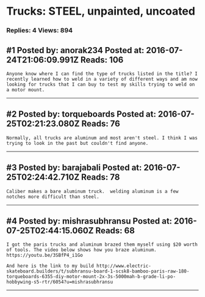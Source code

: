 # Trucks: STEEL, unpainted, uncoated

### Replies: 4 Views: 894

## \#1 Posted by: anorak234 Posted at: 2016-07-24T21:06:09.991Z Reads: 106

```
Anyone know where I can find the type of trucks listed in the title? I recently learned how to weld in a variety of different ways and am now looking for trucks that I can buy to test my skills trying to weld on a motor mount.
```

---
## \#2 Posted by: torqueboards Posted at: 2016-07-25T02:21:23.080Z Reads: 76

```
Normally, all trucks are aluminum and most aren't steel. I think I was trying to look in the past but couldn't find anyone.
```

---
## \#3 Posted by: barajabali Posted at: 2016-07-25T02:24:42.710Z Reads: 78

```
Caliber makes a bare aluminum truck.  welding aluminum is a few notches more difficult than steel.
```

---
## \#4 Posted by: mishrasubhransu Posted at: 2016-07-25T02:44:15.060Z Reads: 68

```
I got the paris trucks and aluminum brazed them myself using $20 worth of tools. The video below shows how you braze aluminum.
https://youtu.be/3SBfP4_i1Go

And here is the link to my build http://www.electric-skateboard.builders/t/subhransu-board-1-scsk8-bamboo-paris-raw-180-torqueboards-6355-diy-motor-mount-2x-3s-5000mah-b-grade-li-po-hobbywing-s5-rtr/6054?u=mishrasubhransu
```

---

